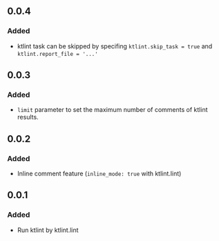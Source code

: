 ## 0.0.4

### Added
- ktlint task can be skipped by specifing `ktlint.skip_task = true` and `ktlint.report_file = '...'`

## 0.0.3
### Added
- `limit` parameter to set the maximum number of comments of ktlint results.

## 0.0.2
### Added
- Inline comment feature (`inline_mode: true` with ktlint.lint)

## 0.0.1
### Added
- Run ktlint by ktlint.lint
